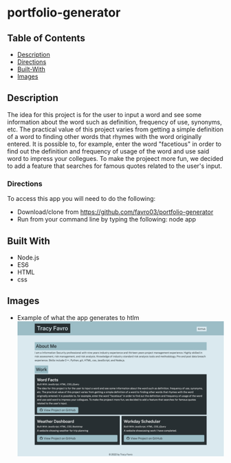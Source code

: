 # portfolio-generator

## Table of Contents
- [Description](#description)
- [Directions](#directions)
- [Built-With](#builtwith)
- [Images](#images)



## Description
The idea for this project is for the user to input a word and see some information about the word 
such as definition, frequency of use, synonyms, etc. The practical value of this project varies 
from getting a simple definition of a word to finding other words that rhymes with the word
originally entered. It is possible to, for example, enter the word "facetious" in order to find out
the definition and frequency of usage of the word and use said word to impress your collegues. To
make the projeect more fun, we decided to add a feature that searches for famous quotes related to
the user's input.


### Directions
To access this app you will need to do the following:
- Download/clone from https://github.com/favro03/portfolio-generator
- Run from your command line by typing the following: node app

## Built With
* Node.js
* ES6
* HTML
* css

## Images
- Example of what the app generates to htlm
![portfolio-generator Screenshot](/assets/ProtfolioDemo.png)





